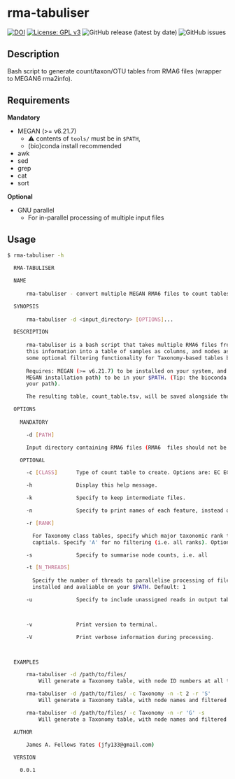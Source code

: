 # rma-tabuliser

[![DOI](https://zenodo.org/badge/DOI/10.5281/zenodo.5018140.svg)](https://doi.org/10.5281/zenodo.5018140) [![License: GPL v3](https://img.shields.io/badge/License-GPLv3-blue.svg)](https://www.gnu.org/licenses/gpl-3.0) ![GitHub release (latest by date)](https://img.shields.io/github/v/release/jfy133/rma-tabuliser) ![GitHub issues](https://img.shields.io/github/issues/jfy133/rma-tabuliser)



## Description

Bash script to generate count/taxon/OTU tables from RMA6 files (wrapper to
MEGAN6 rma2info).
## Requirements

**Mandatory**

  * MEGAN (>= v6.21.7)
    *  ⚠️ contents of `tools/` must be in `$PATH`, 
    *  (bio)conda install recommended
  * awk
  * sed
  * grep
  * cat
  * sort

**Optional**

  * GNU parallel 
    * For in-parallel processing of multiple input files

## Usage

```bash
$ rma-tabuliser -h

  RMA-TABULISER

  NAME
      
      rma-tabuliser - convert multiple MEGAN RMA6 files to count tables

  SYNOPSIS
      
      rma-tabuliser -d <input_directory> [OPTIONS]...

  DESCRIPTION
      
      rma-tabuliser is a bash script that takes multiple RMA6 files from MEGAN, extracts nodes and counts, and merges 
      this information into a table of samples as columns, and nodes as rows, aligned reads in cells. It also allows 
      some optional filtering functionality for Taxonomy-based tables based on taxonomic levels.
      
      Requires: MEGAN (>= v6.21.7) to be installed on your system, and the contents of the tools/ directory (in the 
      MEGAN installation path) to be in your $PATH. (Tip: the bioconda version of MEGAN puts these tools already in 
      your path).

      The resulting table, count_table.tsv, will be saved alongside the RMA6 files.

  OPTIONS
    
    MANDATORY

      -d [PATH]

      Input directory containing RMA6 files (RMA6  files should not be in in daughter-directories!)

    OPTIONAL

      -c [CLASS]      Type of count table to create. Options are: EC EGGNOG GTDB INTERPRO2GO KEGG SEED Taxonomy. Default: Taxonomy

      -h              Display this help message.

      -k              Specify to keep intermediate files.

      -n              Specify to print names of each feature, instead of ID numbers.

      -r [RANK]

        For Taxonomy class tables, specify which major taxonomic rank to filter from. Use first letter of the rank in 
        captials. Specify 'A' for no filtering (i.e. all ranks). Options are: A D K P C O F G S. Default A

      -s              Specify to summarise node counts, i.e. all

      -t [N_THREADS]
      
        Specify the number of threads to parallelise processing of files. Note: this requires GNU parallel to be 
        installed and avaliable on your $PATH. Default: 1

      -u              Specify to include unassigned reads in output table.



      -v              Print version to terminal.

      -V              Print verbose information during processing.



  EXAMPLES

      rma-tabuliser -d /path/to/files/
          Will generate a Taxonomy table, with node ID numbers at all taxonomic levels.

      rma-tabuliser -d /path/to/files/ -c Taxonomy -n -t 2 -r 'S'
          Will generate a Taxonomy table, with node names and filtered to S(pecies) level, processing 2 files at a time.

      rma-tabuliser -d /path/to/files/ -c Taxonomy -n -r 'G' -s
          Will generate a Taxonomy table, with node names and filtered to G(enus) level with counts on daughter nodes included in genus count.

  AUTHOR
      
      James A. Fellows Yates (jfy133@gmail.com)

  VERSION

    0.0.1


```
